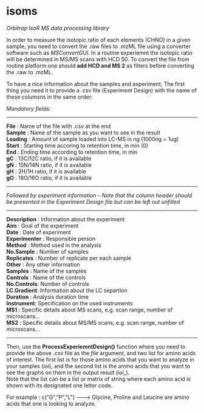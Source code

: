 # isoms
*Orbitrap IsoR MS data processing library*

In order to measure the isotopic ratio of each elements (CHNO) in a given sample, you need to convert the .raw files to .mzML file using a converter software such as _MSConvertGUI_. In a routine experiemnt the isotopic ratio will be determined in MS/MS scans with HCD 50. To convert the file from routine platform one should __add HCD and MS 2__ as filters before converting the .raw to .mzML.

To have a nice information about the samples and experiment, The first thing you need it to provide a .csv file (Experiment Design) with the name of these columsns in the same order:

_Mandatory fields:_
***
__File__ : Name of the file with .csv at the end  
__Sample__ : Name of the sample as you want to see in the result  
__Loading__ : Amount of sample loaded into LC-MS in ng (1000ng = 1ug)  
__Start__ : Starting time accoring to retention time, in min (0)  
__End__ : Ending time according to retention time, in min  
__gC__ : 13C/12C ratio, if it is available  
__gN__ : 15N/14N ratio, if it is available  
__gH__ : 2H/1H ratio, if it is available  
__gO__ : 18O/16O ratio, if it is available  
***
_Followed by experiment information - Note that the column header should be presented in the Experiment Design file but can be left out unfilled_
***
__Description__ : Information about the experiment  
__Aim__ : Goal of the experiment  
__Date__ : Date of experiment  
__Experimenter__ : Responsible person  
__Method__ : Method used in the analysis  
__No.Sample__ : Number of samples  
__Replicates__ : Number of replicate per each sample  
__Other__ : Any other information  
__Samples__ : Name of the samples  
__Controls__ : Name of the controls  
__No.Controls__: Number of controls  
__LC.Gradient__: Information about the LC separtion  
__Duration__ : Analysis duration time  
__Instrument__: Specification on the used instruments  
__MS1__ : Specific details about MS scans, e.g. scan range, number of microscans...  
__MS2__ : Specific details about MS/MS scans, e.g. scan range, number of microscans...  
***

Then, use the __ProcessExperiemntDesign()__ function where you need to provide the above .csv file as the _file_ argument, and two list for amino acids of interest. The first list is for those amino acids that you want to analyze in your samples (_ioi_), and the second list is the amino acids that you want to see the graphs on them in the output result (*ioi_*).  
Note that the list can be a list or matrix of string where each amino acid is shown with its designated one letter code. 

For example : c("G","P","L") ---> Glycine, Proline and Leucine are amino acids that one is looking to analyze.


